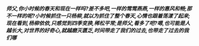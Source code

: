 ***师父,你小时候的春天和现在一样吗?差不多吧,一样的莺莺燕燕,一样的惠风和畅;那不一样的呢?小时候抓住一只杨柳,就以为抓住了整个春天,心情也跟着荡漾了起来;现在看到,杨柳依依,只感觉到四季变换,稀松平常;是师父,看多了吧?嗯,也可能是人越长大,对世界的好奇心,就越磨灭匮乏,时间带走了我们的过去,也带走了过去的我们哪***